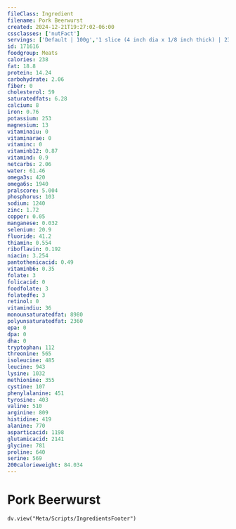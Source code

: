 ```yaml
---
fileClass: Ingredient
filename: Pork Beerwurst
created: 2024-12-21T19:27:02-06:00
cssclasses: ['nutFact']
servings: ['Default | 100g','1 slice (4 inch dia x 1/8 inch thick) | 23','1 slice (2-3/4 inch dia x 1/16 inch) | 6']
id: 171616
foodgroup: Meats
calories: 238
fat: 18.8
protein: 14.24
carbohydrate: 2.06
fiber: 0
cholesterol: 59
saturatedfats: 6.28
calcium: 8
iron: 0.76
potassium: 253
magnesium: 13
vitaminaiu: 0
vitaminarae: 0
vitaminc: 0
vitaminb12: 0.87
vitamind: 0.9
netcarbs: 2.06
water: 61.46
omega3s: 420
omega6s: 1940
pralscore: 5.004
phosphorus: 103
sodium: 1240
zinc: 1.72
copper: 0.05
manganese: 0.032
selenium: 20.9
fluoride: 41.2
thiamin: 0.554
riboflavin: 0.192
niacin: 3.254
pantothenicacid: 0.49
vitaminb6: 0.35
folate: 3
folicacid: 0
foodfolate: 3
folatedfe: 3
retinol: 0
vitamindiu: 36
monounsaturatedfat: 8980
polyunsaturatedfat: 2360
epa: 0
dpa: 0
dha: 0
tryptophan: 112
threonine: 565
isoleucine: 485
leucine: 943
lysine: 1032
methionine: 355
cystine: 107
phenylalanine: 451
tyrosine: 403
valine: 510
arginine: 809
histidine: 419
alanine: 770
asparticacid: 1198
glutamicacid: 2141
glycine: 781
proline: 640
serine: 569
200calorieweight: 84.034
---
```


# Pork Beerwurst

```dataviewjs
dv.view("Meta/Scripts/IngredientsFooter")
```
